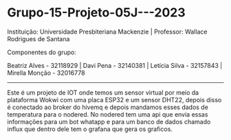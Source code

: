 # Grupo-15-Projeto-05J---2023
Instituição: Universidade Presbiteriana Mackenzie | Professor: Wallace Rodrigues de Santana

Componentes do grupo:

Beatriz Alves - 32118929 |
Davi Pena - 32140381 |
Letícia Silva - 32157843 |
Mirella Monção - 32016778
____________________________________________________________________________________________________________________________

Este é um projeto de IOT onde temos um sensor virtual por meio da plataforma Wokwi com uma placa ESP32 e um sensor DHT22, depois disso é conectado ao broker do hivemq e depois mandamos esses dados de temperatura para o nodered.
No nodered tem uma api que envia essas informações para um bot whatapp e para um banco de dados chamado influx que dentro dele tem o grafana que gera os graficos.
